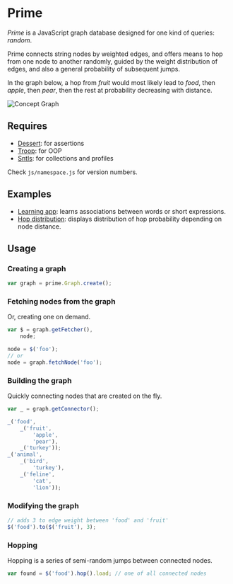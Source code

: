 Prime
=====

*Prime* is a JavaScript graph database designed for one kind of queries: *random*.

Prime connects string nodes by weighted edges, and offers means to hop from one node to another randomly, guided by the weight distribution of edges, and also a general probability of subsequent jumps.

In the graph below, a hop from *fruit* would most likely lead to *food*, then *apple*, then *pear*, then the rest at probability decreasing with distance.

![Concept Graph](http://dl.dropbox.com/u/9258903/sampleConceptGraph.png)

Requires
--------

- [Dessert](https://github.com/danstocker/dessert): for assertions
- [Troop](https://github.com/production-minds/troop): for OOP
- [Sntls](https://github.com/danstocker/sntls): for collections and profiles

Check `js/namespace.js` for version numbers.

Examples
--------

- [Learning app](http://jsfiddle.net/danstocker/H8vLd/): learns associations between words or short expressions.
- [Hop distribution](http://jsfiddle.net/danstocker/K63h8/): displays distribution of hop probability depending on node distance.

Usage
-----

### Creating a graph

```javascript
var graph = prime.Graph.create();
```

### Fetching nodes from the graph

Or, creating one on demand.

```javascript
var $ = graph.getFetcher(),
    node;

node = $('foo');
// or
node = graph.fetchNode('foo');
```

### Building the graph

Quickly connecting nodes that are created on the fly.

```javascript
var _ = graph.getConnector();

_('food',
    _('fruit',
        'apple',
        'pear'),
    _('turkey'));
_('animal',
    _('bird',
        'turkey'),
    _('feline',
        'cat',
        'lion'));
```

### Modifying the graph

```javascript
// adds 3 to edge weight between 'food' and 'fruit'
$('food').to($('fruit'), 3);
```

### Hopping

Hopping is a series of semi-random jumps between connected nodes.

```javascript
var found = $('food').hop().load; // one of all connected nodes
```
